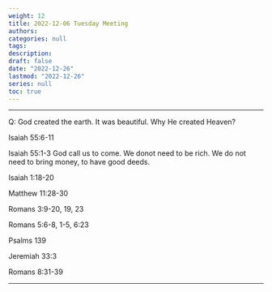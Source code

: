 ```yaml
---
weight: 12
title: 2022-12-06 Tuesday Meeting
authors:
categories: null
tags:
description: 
draft: false
date: "2022-12-26"
lastmod: "2022-12-26"
series: null
toc: true
---
```


<!--more-->
---

Q: God created the earth.  It was beautiful.  Why He created Heaven?

Isaiah 55:6-11  

Isaiah 55:1-3  God call us to come.  We donot need to be rich.  We do not need to bring money, to have good deeds.  

Isaiah 1:18-20  

Matthew 11:28-30  

Romans 3:9-20, 19, 23

Romans 5:6-8, 1-5, 6:23

Psalms 139

Jeremiah 33:3

Romans 8:31-39


---
